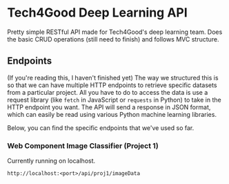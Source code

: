 # Tech4Good Deep Learning API
Pretty simple RESTful API made for Tech4Good's deep learning team. Does the basic CRUD operations (still need to finish) and follows MVC structure.

## Endpoints
(If you're reading this, I haven't finished yet) The way we structured this is so that we can have multiple HTTP endpoints to retrieve specific datasets from a particular project. All you have to do to access the data is use a request library (like `fetch` in JavaScript or `requests` in Python) to take in the HTTP endpoint you want. The API will send a response in JSON format, which can easily be read using various Python machine learning libraries.

Below, you can find the specific endpoints that we've used so far.

### Web Component Image Classifier (Project 1)
Currently running on localhost.
```
http://localhost:<port>/api/proj1/imageData
```